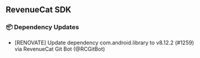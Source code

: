 ## RevenueCat SDK
### 📦 Dependency Updates
* [RENOVATE] Update dependency com.android.library to v8.12.2 (#1259) via RevenueCat Git Bot (@RCGitBot)
